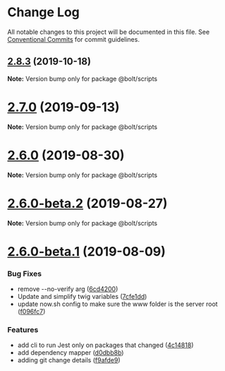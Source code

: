 # Change Log

All notable changes to this project will be documented in this file.
See [Conventional Commits](https://conventionalcommits.org) for commit guidelines.

## [2.8.3](https://github.com/bolt-design-system/bolt/compare/v2.8.2...v2.8.3) (2019-10-18)

**Note:** Version bump only for package @bolt/scripts





# [2.7.0](https://github.com/bolt-design-system/bolt/compare/v2.6.0...v2.7.0) (2019-09-13)

**Note:** Version bump only for package @bolt/scripts





# [2.6.0](https://github.com/bolt-design-system/bolt/compare/v2.6.0-beta.2...v2.6.0) (2019-08-30)

**Note:** Version bump only for package @bolt/scripts





# [2.6.0-beta.2](https://github.com/bolt-design-system/bolt/compare/v2.6.0-beta.1...v2.6.0-beta.2) (2019-08-27)

**Note:** Version bump only for package @bolt/scripts





# [2.6.0-beta.1](https://github.com/bolt-design-system/bolt/compare/v2.5.6...v2.6.0-beta.1) (2019-08-09)


### Bug Fixes

* remove --no-verify arg ([6cd4200](https://github.com/bolt-design-system/bolt/commit/6cd4200))
* Update and simplify twig variables ([7cfe1dd](https://github.com/bolt-design-system/bolt/commit/7cfe1dd))
* update now.sh config to make sure the www folder is the server root ([f096fc7](https://github.com/bolt-design-system/bolt/commit/f096fc7))


### Features

* add cli to run Jest only on packages that changed ([4c14818](https://github.com/bolt-design-system/bolt/commit/4c14818))
* add dependency mapper ([d0dbb8b](https://github.com/bolt-design-system/bolt/commit/d0dbb8b))
* adding git change details ([f9afde9](https://github.com/bolt-design-system/bolt/commit/f9afde9))
